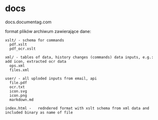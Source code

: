 # docs
docs.documentag.com

format plików archiwum zawierające dane:

    
    
    xslt/ - schema for commands
      pdf.xslt
      pdf_ocr.xslt
        
    xml/ - tables of data, history changes (commands) data inputs, e.g.: add icon, extracted ocr data
      ops.xml
      files.xml
    
    user/ - all uploded inputs from email, api
      file.pdf
      ocr.txt
      icon.svg
      icon.png
      markdown.md
      
    index.html -   redndered format with xslt schema from xml data and included binary as name of file
